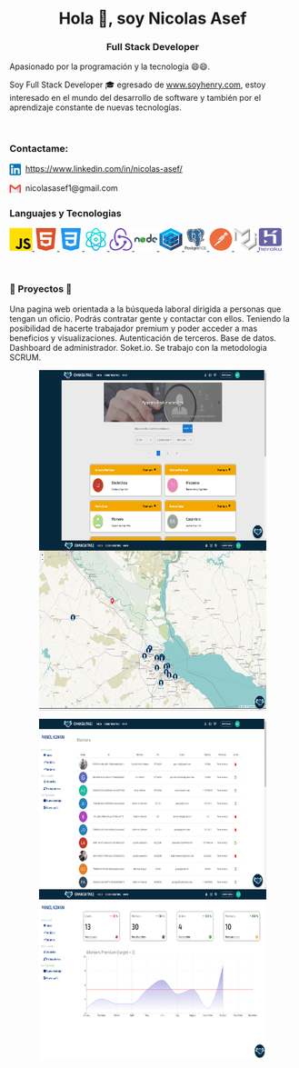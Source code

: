 <h1 align="center">Hola 👋, soy Nicolas Asef</h1>
<h3 align="center">Full Stack Developer</h3>

Apasionado por la programación y la tecnología 😄😄.

Soy Full Stack Developer 🎓 egresado de www.soyhenry.com, estoy interesado en el mundo del desarrollo de software y también por el aprendizaje constante de nuevas tecnologías.

</br>
<h3>Contactame: </h3>
<p align = "bottom" text-align = "bottom"> <a><img align="center" src="./assets/images/linkedin.png" alt="https://www.linkedin.com/in/nicolas-asef/" height="20" width="20"/></a>&nbsp&nbsp<a href="https://www.linkedin.com/in/nicolas-asef/" target="_black">https://www.linkedin.com/in/nicolas-asef/</a></p>
<p align = "bottom" text-align = "bottom"> <a><img align="center" src="./assets/images/gmail.png" alt="nicolasasef1@gmail.com" height="20" width="20"/></a>&nbsp nicolasasef1@gmail.com</p>

<h3 align="left">Languajes y Tecnologias</h3>
<p align="left"> 
<a href="https://www.javascript.com/" target="_blank"> <img src="./assets/images/js.png" alt="javascript" width="40" height="40"/> </a> 
<a href="https://developer.mozilla.org/es/docs/Web/HTML" target="_blank"> <img src="./assets/images/html5.png" alt="html5" width="40" height="40"/> </a> 
<a href="https://developer.mozilla.org/es/docs/Web/CSS" target="_blank"> <img src="./assets/images/css-3.png" alt="css" width="40" height="40"/> </a> 
<a href="https://es.reactjs.org/" target="_blank"> <img src="./assets/images/react.png" alt="react" width="40" height="40"/> </a> 
<a href="https://es.redux.js.org/" target="_blank"> <img src="./assets/images/redux.png" alt="redux" width="40" height="40"/> </a> 
<a href="https://nodejs.org/en/" target="_blank"> <img src="./assets/images/node.png" alt="node.js" width="40" height="40"/> </a> 
<a href="https://sequelize.org/" target="_blank"> <img src="./assets/images/sequelize.png" alt="sequelize" width="40" height="40"/> </a> 
<a href="https://www.postgresql.org" target="_blank"> <img src="https://raw.githubusercontent.com/devicons/devicon/master/icons/postgresql/postgresql-original-wordmark.svg" alt="postgresql" width="40" height="40"/> </a> 
<a href="https://www.postman.com/" target="_blank"> <img src="./assets/images/postman.png" alt="react" width="40" height="40"/> </a> 
<a href="https://mui.com/ target="_blank"> <img src="./assets/images/material.png" alt="material ui" width="40" height="40"/> </a> 
<a href="https://www.heroku.com/" target="_blank"> <img src="./assets/images/heroku.png" alt="heroku" width="40" height="40"/> </a> 
</p>

</br>
<h3>🚀 Proyectos 🚀 </h3>

<p>Una pagina web orientada a la búsqueda laboral dirigida a personas que tengan un oficio. Podrás contratar gente y contactar con ellos. Teniendo la posibilidad de hacerte trabajador premium y poder acceder a mas beneficios y visualizaciones. Autenticación de terceros. Base de datos. Dashboard de administrador. Soket.io. Se trabajo con la metodologia SCRUM. </p>

<p align="center">
<img align="center" width="400px" height="300px" src="./assets/imgagesProyecto/home.png" alt="home proyecto"/>
<img align="center" width="400px" height="300px" src="./assets/imgagesProyecto/mapa.png" alt="mapa proyecto"/>
</p>
<p align="center">
<img align="center" width="400px" height="300px" src="./assets/imgagesProyecto/borrado.png" alt="borrado proyecto"/>
<img align="center" width="400px" height="300px" src="./assets/imgagesProyecto/dashboard.png" alt="dashboard proyecto"/>
</p>


<!--
**nicolas-asef/nicolas-asef** is a ✨ _special_ ✨ repository because its `README.md` (this file) appears on your GitHub profile.

Here are some ideas to get you started:

- 🔭 I’m currently working on ...
- 🌱 I’m currently learning ...
- 👯 I’m looking to collaborate on ...
- 🤔 I’m looking for help with ...
- 💬 Ask me about ...
- 📫 How to reach me: ...
- 😄 Pronouns: ...
- ⚡ Fun fact: ...
-->

